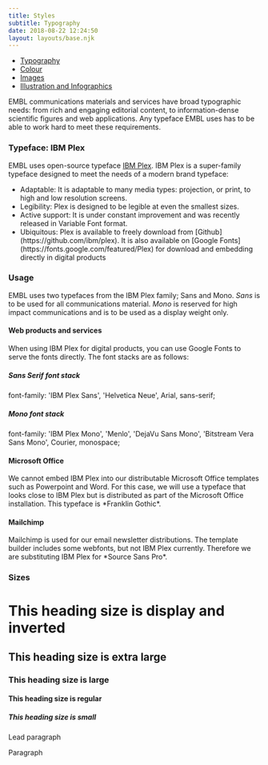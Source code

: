 ```yaml
---
title: Styles
subtitle: Typography
date: 2018-08-22 12:24:50
layout: layouts/base.njk
---
```


<nav class="vf-navigation vf-navigation--main">
  <ul class="vf-navigation__list | vf-list--inline">
    <li class="vf-navigation__item"><a href="/styles/typography/" class="vf-navigation__link">Typography</a></li>
    <li class="vf-navigation__item"><a href="/styles/colour/" class="vf-navigation__link">Colour</a></li>
    <li class="vf-navigation__item"><a href="/styles/images/" class="vf-navigation__link">Images</a></li>
    <li class="vf-navigation__item"><a href="/styles/illustration-and-infographics/" class="vf-navigation__link">Illustration and Infographics</a></li>
  </ul>
</nav>


EMBL communications materials and services have broad typographic needs: from rich and engaging editorial content, to information-dense scientific figures and web applications. Any typeface EMBL uses has to be able to work hard to meet these requirements.

<h3 class="vf-text vf-text--heading-l">Typeface: IBM Plex</h3>

EMBL uses open-source typeface [IBM Plex](https://github.com/ibm/plex). IBM Plex is a super-family typeface designed to meet the needs of a modern brand typeface:

<ul class="vf-list vf-list--unordered">
    <li class="vf-list__item">Adaptable: It is adaptable to many media types: projection, or print, to high and low resolution screens. </li>
    <li class="vf-list__item">Legibility: Plex is designed to be legible at even the smallest sizes.</li>
    <li class="vf-list__item">Active support: It is under constant improvement and was recently released in Variable Font format. </li>
    <li class="vf-list__item">Ubiquitous: Plex is available to freely download from [Github](https://github.com/ibm/plex). It is also available on [Google Fonts](https://fonts.google.com/featured/Plex) for download and embedding directly in digital products</li>
</ul>

<h3 class="vf-text vf-text--heading-l">Usage</h3>

EMBL uses two typefaces from the IBM Plex family; Sans and Mono. *Sans* is to be used for all communications material. *Mono* is reserved for high impact communications and is to be used as a display weight only.

<h4 class="vf-text vf-text--heading-l">Web products and services</h4>

When using IBM Plex for digital products, you can use Google Fonts to serve the fonts directly. The font stacks are as follows:

<h5 class="vf-text vf-text--heading-r">Sans Serif font stack</h5>
font-family: 'IBM Plex Sans', 'Helvetica Neue', Arial, sans-serif;

<h5 class="vf-text vf-text--heading-r">Mono font stack</h5>
font-family: 'IBM Plex Mono', 'Menlo', 'DejaVu Sans Mono', 'Bitstream Vera Sans Mono', Courier, monospace;

<h4 class="vf-text vf-text--heading-r">Microsoft Office</h4>
We cannot embed IBM Plex into our distributable Microsoft Office templates such as Powerpoint and Word. For this case, we will use a typeface that looks close to IBM Plex but is distributed as part of the Microsoft Office installation. This typeface is *Franklin Gothic*.

<h4 class="vf-text vf-text--heading-r">Mailchimp</h4>
Mailchimp is used for our email newsletter distributions. The template builder includes some webfonts, but not IBM Plex currently. Therefore we are substituting IBM Plex for *Source Sans Pro*.



<h3 class="vf-text vf-text--heading-l">Sizes</h3>

<h1 class="vf-text vf-text--heading-xl vf-text--invert">This heading size is display and inverted</h1>
<h2 class="vf-text vf-text--heading-xl">This heading size is extra large</h2>
<h3 class="vf-text vf-text--heading-l">This heading size is large</h3>
<h4 class="vf-text vf-text--heading-r">This heading size is regular</h4>
<h5 class="vf-text vf-text--heading-s">This heading size is small</h5>
<p>Lead paragraph</p>
<p>Paragraph</p>

